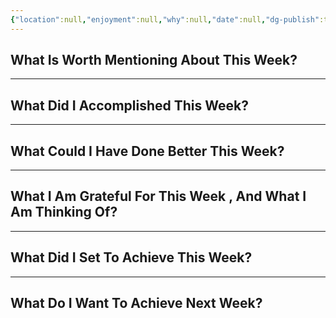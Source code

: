 ```yaml
---
{"location":null,"enjoyment":null,"why":null,"date":null,"dg-publish":true,"dg-home":null,"tags":["weeklyreviews"],"aliases":null,"permalink":"/templates/weekly-note-template/","dgPassFrontmatter":true,"updated":"2025-03-20T08:50:39.771+05:30"}
---
```



## What Is Worth Mentioning About This Week?



---

## What Did I Accomplished This Week?



---

## What Could I Have Done Better This Week?



---

## What I Am Grateful For This Week , And What I Am Thinking Of?



---

## What Did I Set To Achieve This Week?



---

## What Do I Want To Achieve Next Week?